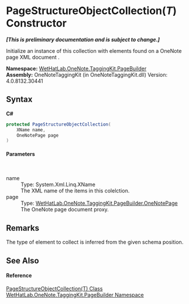 # PageStructureObjectCollection(*T*) Constructor 
 _**\[This is preliminary documentation and is subject to change.\]**_

Initialize an instance of this collection with elements found on a OneNote page XML document .

**Namespace:**&nbsp;<a href="56352230-71f2-f4b7-63a8-983965663af5.md">WetHatLab.OneNote.TaggingKit.PageBuilder</a><br />**Assembly:**&nbsp;OneNoteTaggingKit (in OneNoteTaggingKit.dll) Version: 4.0.8132.30441

## Syntax

**C#**<br />
``` C#
protected PageStructureObjectCollection(
	XName name,
	OneNotePage page
)
```


#### Parameters
&nbsp;<dl><dt>name</dt><dd>Type: System.Xml.Linq.XName<br />The XML name of the items in this colelction.</dd><dt>page</dt><dd>Type: <a href="6754c7d7-0598-ae1f-ff8c-6808b714b0ab.md">WetHatLab.OneNote.TaggingKit.PageBuilder.OneNotePage</a><br />The OneNote page document proxy.</dd></dl>

## Remarks
The type of element to collect is inferred from the given schema position.

## See Also


#### Reference
<a href="c0ee62d5-0aa5-ad79-4300-af77337567cf.md">PageStructureObjectCollection(T) Class</a><br /><a href="56352230-71f2-f4b7-63a8-983965663af5.md">WetHatLab.OneNote.TaggingKit.PageBuilder Namespace</a><br />